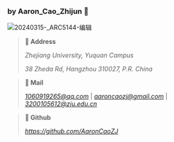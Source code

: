 ### **by Aaron_Cao_Zhijun 🌳**

<img src="assets/20240315-_ARC5144-编辑-1710754748535-2.jpg" alt="20240315-_ARC5144-编辑"  />

> **🏫 Address**
>
> *Zhejiang University, Yuquan Campus*
>
> *38 Zheda Rd, Hangzhou 310027, P.R. China*

>**📧 Mail**
>
>*1060919265@qq.com* | 
>*aaroncaozj@gmail.com* | 
>*3200105612@zju.edu.cn*

> **🦾 Github**
>
> *https://github.com/AaronCaoZJ*

